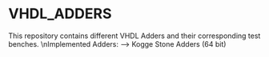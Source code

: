 # VHDL_ADDERS
This repository contains different VHDL Adders and their corresponding test benches. 
\nImplemented Adders: 
--> Kogge Stone Adders (64 bit)
